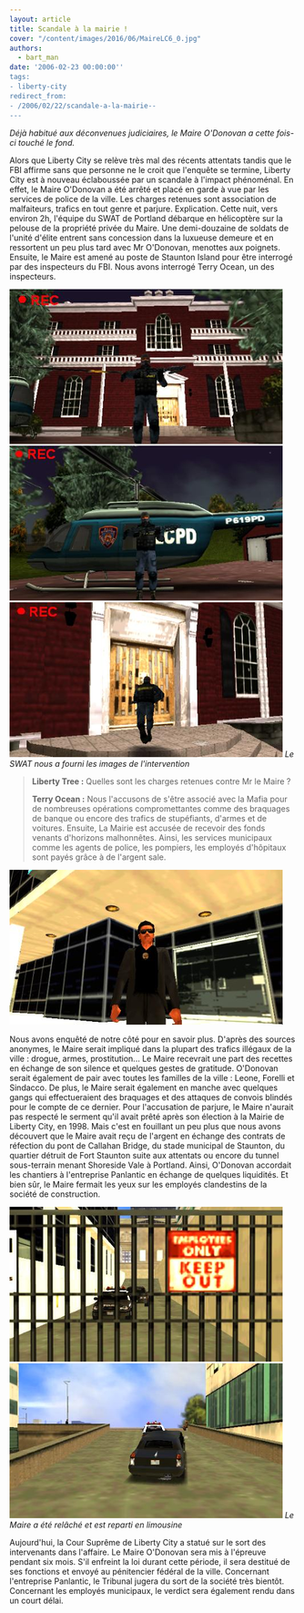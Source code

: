 ```yaml
---
layout: article
title: Scandale à la mairie !
cover: "/content/images/2016/06/MaireLC6_0.jpg"
authors:
  - bart_man
date: '2006-02-23 00:00:00''
tags:
- liberty-city
redirect_from:
- /2006/02/22/scandale-a-la-mairie--
---
```


_Déjà habitué aux déconvenues judiciaires, le Maire O'Donovan a cette fois-ci touché le fond._

Alors que Liberty City se relève très mal des récents attentats tandis que le FBI affirme sans que personne ne le croit que l'enquête se termine, Liberty City est à nouveau éclaboussée par un scandale à l'impact phénoménal. En effet, le Maire O'Donovan a été arrêté et placé en garde à vue par les services de police de la ville. Les charges retenues sont association de malfaiteurs, trafics en tout genre et parjure. Explication. Cette nuit, vers environ 2h, l'équipe du SWAT de Portland débarque en hélicoptère sur la pelouse de la propriété privée du Maire. Une demi-douzaine de soldats de l'unité d'élite entrent sans concession dans la luxueuse demeure et en ressortent un peu plus tard avec Mr O'Donovan, menottes aux poignets. Ensuite, le Maire est amené au poste de Staunton Island pour être interrogé par des inspecteurs du FBI. Nous avons interrogé Terry Ocean, un des inspecteurs.

![](/content/images/2005/01/MaireLC2.jpg)
![](/content/images/2005/01/MaireLC3.jpg)
![Le SWAT nous a fourni les images de l'intervention](/content/images/2005/01/MaireLC4.jpg)
_Le SWAT nous a fourni les images de l'intervention_

> **Liberty Tree :** Quelles sont les charges retenues contre Mr le Maire ?
> 
> **Terry Ocean :** Nous l'accusons de s'être associé avec la Mafia pour de nombreuses opérations compromettantes comme des braquages de banque ou encore des trafics de stupéfiants, d'armes et de voitures. Ensuite, La Mairie est accusée de recevoir des fonds venants d'horizons malhonnêtes. Ainsi, les services municipaux comme les agents de police, les pompiers, les employés d'hôpitaux sont payés grâce à de l'argent sale.

![](/content/images/2005/01/MaireLC1.jpg)

Nous avons enquêté de notre côté pour en savoir plus. D'après des sources anonymes, le Maire serait impliqué dans la plupart des trafics illégaux de la ville : drogue, armes, prostitution... Le Maire recevrait une part des recettes en échange de son silence et quelques gestes de gratitude. O'Donovan serait également de pair avec toutes les familles de la ville : Leone, Forelli et Sindacco. De plus, le Maire serait également en manche avec quelques gangs qui effectueraient des braquages et des attaques de convois blindés pour le compte de ce dernier. Pour l'accusation de parjure, le Maire n'aurait pas respecté le serment qu'il avait prêté après son élection à la Mairie de Liberty City, en 1998. Mais c'est en fouillant un peu plus que nous avons découvert que le Maire avait reçu de l'argent en échange des contrats de réfection du pont de Callahan Bridge, du stade municipal de Staunton, du quartier détruit de Fort Staunton suite aux attentats ou encore du tunnel sous-terrain menant Shoreside Vale à Portland. Ainsi, O'Donovan accordait les chantiers à l'entreprise Panlantic en échange de quelques liquidités. Et bien sûr, le Maire fermait les yeux sur les employés clandestins de la société de construction.

![](/content/images/2005/01/MaireLC5.jpg)
![Le Maire a été relâché et est reparti en limousine](/content/images/2005/01/MaireLC6.jpg)
_Le Maire a été relâché et est reparti en limousine_

Aujourd'hui, la Cour Suprême de Liberty City a statué sur le sort des intervenants dans l'affaire. Le Maire O'Donovan sera mis à l'épreuve pendant six mois. S'il enfreint la loi durant cette période, il sera destitué de ses fonctions et envoyé au pénitencier fédéral de la ville. Concernant l'entreprise Panlantic, le Tribunal jugera du sort de la société très bientôt. Concernant les employés municipaux, le verdict sera également rendu dans un court délai.